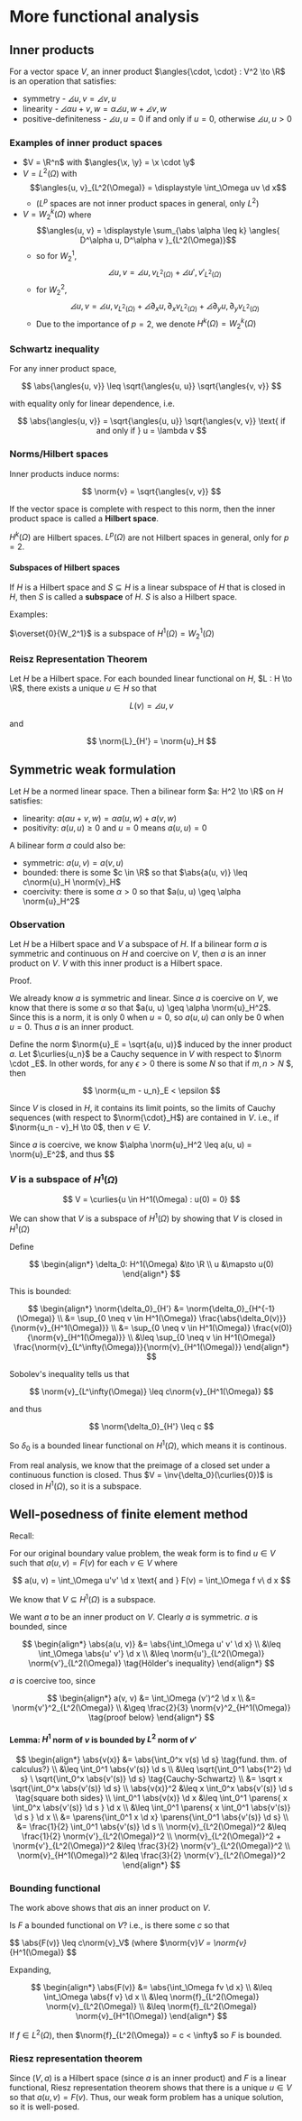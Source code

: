 # More functional analysis

$$
\newcommand{\x}{\mathbf x}
\newcommand{\y}{\mathbf y}
\newcommand{\f}{\mathbf f}
\newcommand{\j}{\mathbf j}
\newcommand{\n}{\mathbf n}
\newcommand{\v}{\mathbf v}
\newcommand{\U}{\mathbf U}
\newcommand{\abs}[1]{\left\lvert #1 \right\rvert}
\newcommand{\norm}[1]{\big\lVert #1 \big\rVert}
\newcommand{\parens}[1]{\left( #1 \right)}
\newcommand{\brackets}[1]{\left[ #1 \right]}
\newcommand{\angles}[1]{\left\langle #1 \right\rangle}
\newcommand{\curlies}[1]{\left\lbrace #1 \right\rbrace}
\newcommand{\inv}[1]{#1^{-1}}
\newcommand{\d}{\, \text{d}}
\newcommand{\dbyd}[2]{\frac{\d #1}{\d #2}}
\newcommand{\partials}[2]{\frac{\partial #1}{\partial #2}}
\newcommand{\BigO}{\mathcal O}
\newcommand{\disclapl}[1][]{\partial_{#1} \overline \partial_{#1}}
\newcommand{\Domain}{\overline \Omega}
\newcommand{\SubLp}{_{L^p(\Omega)}}
\DeclareMathOperator{\span}{span}
\DeclareMathOperator{\ess}{ess}
\DeclareMathOperator{\supp}{supp}
$$

## Inner products

For a vector space $V$, an inner product $\angles{\cdot, \cdot} : V^2 \to \R$ is an operation that satisfies:

- symmetry - $\angles{u, v} = \angles{v, u}$
- linearity - $\angles{\alpha u + v, w} = \alpha\angles{u, w} + \angles{v, w}$
- positive-definiteness - $\angles{u, u} = 0$ if and only if $u = 0$, otherwise $\angles{u, u} > 0$

### Examples of inner product spaces

- $V = \R^n$ with $\angles{\x, \y} = \x \cdot \y$
- $V = L^2(\Omega)$ with $$\angles{u, v}_{L^2(\Omega)} = \displaystyle \int_\Omega uv \d x$$
  - ($L^p$ spaces are not inner product spaces in general, only $L^2$)
- $V = W_2^k(\Omega)$ where $$\angles{u, v} = \displaystyle \sum_{\abs \alpha \leq k} \angles{ D^\alpha u, D^\alpha v }_{L^2(\Omega)}$$
  - so for $W_2^1$, $$\angles{u, v} = \angles{u, v}_{L^2(\Omega)} + \angles{u', v'}_{L^2(\Omega)}$$
  - for $W_2^2$, $$\angles{u, v} = \angles{u, v}_{L^2(\Omega)} + \angles{\partial_x u, \partial_x v}_{L^2(\Omega)} + \angles{\partial_y u, \partial_y v}_{L^2(\Omega)}$$
  - Due to the importance of $p=2$, we denote $H^k(\Omega) = W_2^k(\Omega)$

### Schwartz inequality

For any inner product space,

$$
\abs{\angles{u, v}} \leq \sqrt{\angles{u, u}} \sqrt{\angles{v, v}}
$$

with equality only for linear dependence, i.e.

$$
\abs{\angles{u, v}} = \sqrt{\angles{u, u}} \sqrt{\angles{v, v}} \text{ if and only if } u = \lambda v
$$

### Norms/Hilbert spaces

Inner products induce norms:

$$
\norm{v} = \sqrt{\angles{v, v}}
$$

If the vector space is complete with respect to this norm, then the inner product space is called a **Hilbert space**.

$H^k(\Omega)$ are Hilbert spaces. $L^p(\Omega)$ are not Hilbert spaces in general, only for $p = 2$.

#### Subspaces of Hilbert spaces

If $H$ is a Hilbert space and $S \subseteq H$ is a linear subspace of $H$ that is closed in $H$, then $S$ is called a **subspace** of $H$. $S$ is also a Hilbert space.

Examples:

$\overset{0}{W_2^1}$ is a subspace of $H^1(\Omega) = W_2^1(\Omega)$

### Reisz Representation Theorem

Let $H$ be a Hilbert space. For each bounded linear functional on $H$, $L : H \to \R$, there exists a unique $u \in H$ so that

$$
L(v) = \angles{u, v}
$$

and

$$
\norm{L}_{H'} = \norm{u}_H
$$

## Symmetric weak formulation

Let $H$ be a normed linear space. Then a bilinear form $a: H^2 \to \R$ on $H$ satisfies:

- linearity: $a(\alpha u + v, w) = \alpha a(u, w) + a(v, w)$
- positivity: $a(u, u) \geq 0$ and $u = 0$ means $a(u, u) = 0$

A bilinear form $a$ could also be:

- symmetric: $a(u, v) = a(v, u)$
- bounded: there is some $c \in \R$ so that $\abs{a(u, v)} \leq c\norm{u}_H \norm{v}_H$
- coercivity: there is some $\alpha > 0$ so that $a(u, u) \geq \alpha \norm{u}_H^2$

### Observation

Let $H$ be a Hilbert space and $V$ a subspace of $H$. If a bilinear form $a$ is symmetric and continuous on $H$ and coercive on $V$, then $a$ is an inner product on $V$. $V$ with this inner product is a Hilbert space.

Proof.

We already know $a$ is symmetric and linear. Since $a$ is coercive on $V$, we know that there is some $\alpha$ so that $a(u, u) \geq \alpha \norm{u}_H^2$. Since this is a norm, it is only $0$ when $u = 0$, so $a(u, u)$ can only be $0$ when $u = 0$. Thus $a$ is an inner product.

Define the norm $\norm{u}_E = \sqrt{a(u, u)}$ induced by the inner product $a$. Let $\curlies{u_n}$ be a Cauchy sequence in $V$ with respect to $\norm \cdot _E$. In other words, for any $\epsilon > 0$ there is some $N$ so that if $m, n > N$ $, then

$$
\norm{u_m - u_n}_E < \epsilon
$$

Since $V$ is closed in $H$, it contains its limit points, so the limits of Cauchy sequences (with respect to $\norm{\cdot}_H$) are contained in $V$. i.e., if $\norm{u_n - v}_H \to 0$, then $v \in V$.

Since $a$ is coercive, we know $\alpha \norm{u}_H^2 \leq a(u, u) = \norm{u}_E^2$, and thus $$

### $V$ is a subspace of $H^1(\Omega)$

$$
V = \curlies{u \in H^1(\Omega) : u(0) = 0}
$$

We can show that $V$ is a subspace of $H^1(\Omega)$ by showing that $V$ is closed in $H^1(\Omega)$

Define

$$
\begin{align*}
\delta_0: H^1(\Omega) &\to \R \\
u &\mapsto u(0)
\end{align*}
$$

This is bounded:

$$
\begin{align*}
\norm{\delta_0}_{H'} &= \norm{\delta_0}_{H^{-1}(\Omega)} \\
&= \sup_{0 \neq v \in H^1(\Omega)} \frac{\abs{\delta_0(v)}}{\norm{v}_{H^1(\Omega)}} \\
&= \sup_{0 \neq v \in H^1(\Omega)} \frac{v(0)}{\norm{v}_{H^1(\Omega)}} \\
&\leq \sup_{0 \neq v \in H^1(\Omega)} \frac{\norm{v}_{L^\infty(\Omega)}}{\norm{v}_{H^1(\Omega)}}
\end{align*}
$$

Sobolev's inequality tells us that

$$
\norm{v}_{L^\infty(\Omega)} \leq c\norm{v}_{H^1(\Omega)}
$$

and thus

$$
\norm{\delta_0}_{H'} \leq c
$$

So $\delta_0$ is a bounded linear functional on $H^1(\Omega)$, which means it is continous.

From real analysis, we know that the preimage of a closed set under a continuous function is closed. Thus $V = \inv{\delta_0}(\curlies{0})$ is closed in $H^1(\Omega)$, so it is a subspace.

## Well-posedness of finite element method

Recall:

For our original boundary value problem, the weak form is to find $u \in V$ such that $a(u, v) = F(v)$ for each $v \in V$ where

$$
a(u, v) = \int_\Omega u'v' \d x \text{ and } F(v) = \int_\Omega f v\ d x
$$

We know that $V \subseteq H^1(\Omega)$ is a subspace.

We want $a$ to be an inner product on $V$. Clearly $a$ is symmetric. $a$ is bounded, since

$$
\begin{align*}
\abs{a(u, v)} &= \abs{\int_\Omega u' v' \d x} \\
&\leq \int_\Omega \abs{u' v'} \d x \\
&\leq \norm{u'}_{L^2(\Omega)} \norm{v'}_{L^2(\Omega)} \tag{Hölder's inequality}
\end{align*}
$$

$a$ is coercive too, since

$$
\begin{align*}
a(v, v) &= \int_\Omega (v')^2 \d x \\
&= \norm{v'}^2_{L^2(\Omega)} \\
&\geq \frac{2}{3} \norm{v}^2_{H^1(\Omega)} \tag{proof below}
\end{align*}
$$

#### Lemma: $H^1$ norm of $v$ is bounded by $L^2$ norm of $v'$

$$
\begin{align*}
\abs{v(x)} &= \abs{\int_0^x v(s) \d s} \tag{fund. thm. of calculus?} \\
&\leq \int_0^1 \abs{v'(s)} \d s \\
&\leq \sqrt{\int_0^1 \abs{1^2} \d s} \ \sqrt{\int_0^x \abs{v'(s)} \d s} \tag{Cauchy-Schwartz} \\
&= \sqrt x \sqrt{\int_0^x \abs{v'(s)} \d s} \\
\abs{v(x)}^2 &\leq x \int_0^x \abs{v'(s)} \d s \tag{square both sides} \\
\int_0^1 \abs{v(x)} \d x &\leq \int_0^1 \parens{ x \int_0^x \abs{v'(s)} \d s } \d x \\
&\leq \int_0^1 \parens{ x \int_0^1 \abs{v'(s)} \d s } \d x \\
&= \parens{\int_0^1 x \d x} \parens{\int_0^1 \abs{v'(s)} \d s} \\
&= \frac{1}{2} \int_0^1 \abs{v'(s)} \d s \\
\norm{v}_{L^2(\Omega)}^2 &\leq \frac{1}{2} \norm{v'}_{L^2(\Omega)}^2 \\
\norm{v}_{L^2(\Omega)}^2 + \norm{v'}_{L^2(\Omega)}^2 &\leq \frac{3}{2} \norm{v'}_{L^2(\Omega)}^2 \\
\norm{v}_{H^1(\Omega)}^2 &\leq \frac{3}{2} \norm{v'}_{L^2(\Omega)}^2
\end{align*}
$$

### Bounding functional

The work above shows that $a$​ is an inner product on $V$​.

Is $F$ a bounded functional on $V$? i.e., is there some $c$ so that

$$
\abs{F(v)} \leq c\norm{v}_V$ (where $\norm{v}_V = \norm{v}_{H^1(\Omega)}
$$

Expanding,

$$
\begin{align*}
\abs{F(v)} &= \abs{\int_\Omega fv \d x} \\
&\leq \int_\Omega \abs{f v} \d x \\
&\leq \norm{f}_{L^2(\Omega)} \norm{v}_{L^2(\Omega)} \\
&\leq \norm{f}_{L^2(\Omega)} \norm{v}_{H^1(\Omega)}
\end{align*}
$$

If $f \in L^2(\Omega)$, then $\norm{f}_{L^2(\Omega)} = c < \infty$ so $F$ is bounded.

### Riesz representation theorem

Since $(V, a)$ is a Hilbert space (since $a$ is an inner product) and $F$ is a linear functional, Riesz representation theorem shows that there is a unique $u \in V$ so that $a(u, v) = F(v)$​. Thus, our weak form problem has a unique solution, so it is well-posed.
